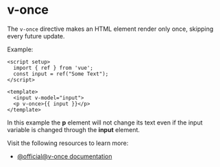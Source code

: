 # v-once

The `v-once` directive makes an HTML element render only once, skipping every future update.

Example:
```vue
<script setup>
  import { ref } from 'vue';
  const input = ref("Some Text");
</script>

<template>
  <input v-model="input">
  <p v-once>{{ input }}</p>
</template>
```
In this example the **p** element will not change its text even if the input variable is changed through the **input** element.

Visit the following resources to learn more:

- [@official@v-once documentation](https://vuejs.org/api/built-in-directives.html#v-once)
